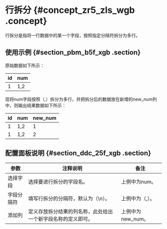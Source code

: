 # 行拆分 {#concept_zr5_zls_wgb .concept}

行拆分是指将一行数据中的某一个字段，按照指定分隔符拆分为多行。

## 使用示例 {#section_pbm_b5f_xgb .section}

原始数据如下所示：

|id|num|
|--|---|
|1|1,2|

现将num字段按照（,）拆分为多行，并把拆分后的数据放在新增的new\_num列中，则输出结果数据如下所示：

|id|num|new\_num|
|--|---|--------|
|1|1,2|1|
|1|1,2|2|

## 配置面板说明 {#section_ddc_25f_xgb .section}

|参数|注释说明|备注|
|--|----|--|
|选择字段|选择要进行拆分的字段名。|上例中为num。|
|字段分隔符|填写行拆分的分隔符，默认为（\\n）。|上例中为（,）。|
|添加列|定义存放拆分结果的列名称，此处给出一个新字段名称的定义即可。|上例中为new\_num。|

